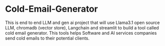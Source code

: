 # Cold-Email-Generator

This is end to end LLM and gen ai project that will use Llama3.1 open source LLM, chromadb (vector store), Langchain and streamlit to build a tool called cold email generator. This tools helps Software and AI services companies send cold emails to their potential clients.
